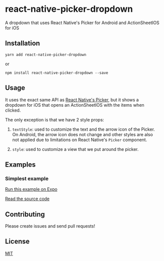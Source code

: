 # react-native-picker-dropdown
A dropdown that uses React Native's Picker for Android and ActionSheetIOS for iOS

## Installation

```yarn add react-native-picker-dropdown```

or

```npm install react-native-picker-dropdown --save```

## Usage

It uses the exact same API as [React Native's Picker](https://facebook.github.io/react-native/docs/picker.html), but it shows a dropdown for iOS that opens an ActionSheetIOS with the items when clicked.

The only exception is that we have 2 style props:

1. `textStyle`: used to customize the text and the arrow icon of the Picker. On Android, the arrow icon does not change and other styles are also not applied due to limitations on React Native's `Picker` component.

2. `style`: used to customize a view that we put around the picker. 

## Examples

### Simplest example

[Run this example on Expo](https://exp.host/@danielweinmann/react-native-picker-dropdown-simplest)

[Read the source code](examples/simplest/App.js)

## Contributing

Please create issues and send pull requests!

## License

[MIT](LICENSE)
